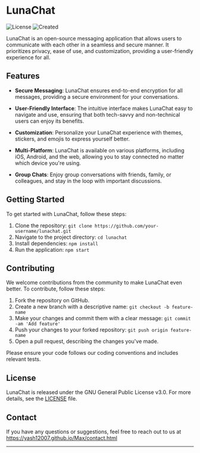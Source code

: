 # LunaChat

![License](https://img.shields.io/badge/license-GNU%20GPL%20v3.0-blue)
![Created](https://img.shields.io/badge/created-August%2030%2C%202023-brightgreen)

LunaChat is an open-source messaging application that allows users to communicate with each other in a seamless and secure manner. It prioritizes privacy, ease of use, and customization, providing a user-friendly experience for all.

## Features

- **Secure Messaging**: LunaChat ensures end-to-end encryption for all messages, providing a secure environment for your conversations.

- **User-Friendly Interface**: The intuitive interface makes LunaChat easy to navigate and use, ensuring that both tech-savvy and non-technical users can enjoy its benefits.

- **Customization**: Personalize your LunaChat experience with themes, stickers, and emojis to express yourself better.

- **Multi-Platform**: LunaChat is available on various platforms, including iOS, Android, and the web, allowing you to stay connected no matter which device you're using.

- **Group Chats**: Enjoy group conversations with friends, family, or colleagues, and stay in the loop with important discussions.

## Getting Started

To get started with LunaChat, follow these steps:

1. Clone the repository: `git clone https://github.com/your-username/lunachat.git`
2. Navigate to the project directory: `cd lunachat`
3. Install dependencies: `npm install`
4. Run the application: `npm start`

## Contributing

We welcome contributions from the community to make LunaChat even better. To contribute, follow these steps:

1. Fork the repository on GitHub.
2. Create a new branch with a descriptive name: `git checkout -b feature-name`
3. Make your changes and commit them with a clear message: `git commit -am 'Add feature'`
4. Push your changes to your forked repository: `git push origin feature-name`
5. Open a pull request, describing the changes you've made.

Please ensure your code follows our coding conventions and includes relevant tests.

## License

LunaChat is released under the GNU General Public License v3.0. For more details, see the [LICENSE](LICENSE) file.

## Contact

If you have any questions or suggestions, feel free to reach out to us at https://yash12007.github.io/Max/contact.html

---

